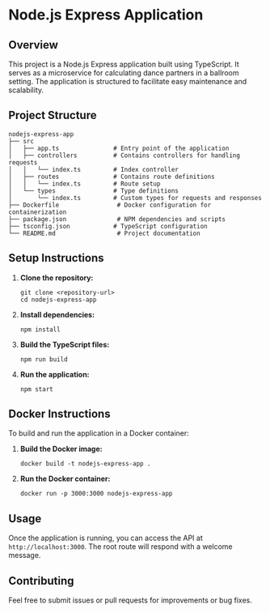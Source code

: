 # Node.js Express Application

## Overview

This project is a Node.js Express application built using TypeScript. It serves as a microservice for calculating dance partners in a ballroom setting. The application is structured to facilitate easy maintenance and scalability.

## Project Structure

```
nodejs-express-app
├── src
│   ├── app.ts               # Entry point of the application
│   ├── controllers          # Contains controllers for handling requests
│   │   └── index.ts         # Index controller
│   ├── routes               # Contains route definitions
│   │   └── index.ts         # Route setup
│   └── types                # Type definitions
│       └── index.ts         # Custom types for requests and responses
├── Dockerfile                # Docker configuration for containerization
├── package.json              # NPM dependencies and scripts
├── tsconfig.json            # TypeScript configuration
└── README.md                 # Project documentation
```

## Setup Instructions

1. **Clone the repository:**
   ```
   git clone <repository-url>
   cd nodejs-express-app
   ```

2. **Install dependencies:**
   ```
   npm install
   ```

3. **Build the TypeScript files:**
   ```
   npm run build
   ```

4. **Run the application:**
   ```
   npm start
   ```

## Docker Instructions

To build and run the application in a Docker container:

1. **Build the Docker image:**
   ```
   docker build -t nodejs-express-app .
   ```

2. **Run the Docker container:**
   ```
   docker run -p 3000:3000 nodejs-express-app
   ```

## Usage

Once the application is running, you can access the API at `http://localhost:3000`. The root route will respond with a welcome message.

## Contributing

Feel free to submit issues or pull requests for improvements or bug fixes.